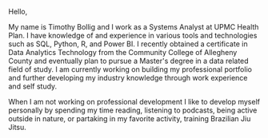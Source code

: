 Hello,

My name is Timothy Bollig and I work as a Systems Analyst at UPMC Health Plan.  I have knowledge of and experience in various tools and technologies such as SQL, Python, R, and Power BI.  I recently obtained a certificate in Data Analytics Technology from the Community College of Allegheny County and eventually plan to pursue a Master's degree in a data related field of study.  I am currently working on building my professional portfolio and further developing my industry knowledge through work experience and self study.

When I am not working on professional development I like to develop myself personally by spending my time reading, listening to podcasts, being active outside in nature, or partaking in my favorite activity, training Brazilian Jiu Jitsu.